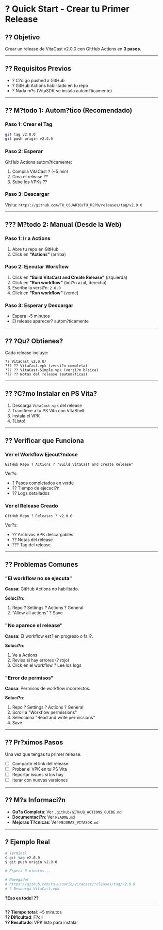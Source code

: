 # ? Quick Start - Crear tu Primer Release

## ?? Objetivo

Crear un release de VitaCast v2.0.0 con GitHub Actions en **3 pasos**.

---

## ?? Requisitos Previos

- ? C?digo pushed a GitHub
- ? GitHub Actions habilitado en tu repo
- ? Nada m?s (VitaSDK se instala autom?ticamente)

---

## ?? M?todo 1: Autom?tico (Recomendado)

### Paso 1: Crear el Tag

```bash
git tag v2.0.0
git push origin v2.0.0
```

### Paso 2: Esperar

GitHub Actions autom?ticamente:
1. Compila VitaCast ? (~5 min)
2. Crea el release ??
3. Sube los VPKs ??

### Paso 3: Descargar

Visita: `https://github.com/TU_USUARIO/TU_REPO/releases/tag/v2.0.0`

---

## ??? M?todo 2: Manual (Desde la Web)

### Paso 1: Ir a Actions

1. Abre tu repo en GitHub
2. Click en **"Actions"** (arriba)

### Paso 2: Ejecutar Workflow

1. Click en **"Build VitaCast and Create Release"** (izquierda)
2. Click en **"Run workflow"** (bot?n azul, derecha)
3. Escribe la versi?n: `2.0.0`
4. Click en **"Run workflow"** (verde)

### Paso 3: Esperar y Descargar

- Espera ~5 minutos
- El release aparecer? autom?ticamente

---

## ?? ?Qu? Obtienes?

Cada release incluye:

```
?? VitaCast v2.0.0/
??? ?? VitaCast.vpk (versi?n completa)
??? ?? VitaCast-Simple.vpk (versi?n b?sica)
??? ?? Notas del release (autom?ticas)
```

---

## ?? ?C?mo Instalar en PS Vita?

1. Descarga `VitaCast.vpk` del release
2. Transfiere a tu PS Vita con VitaShell
3. Instala el VPK
4. ?Listo!

---

## ?? Verificar que Funciona

### Ver el Workflow Ejecut?ndose

```
GitHub Repo ? Actions ? "Build VitaCast and Create Release"
```

Ver?s:
- ? Pasos completados en verde
- ?? Tiempo de ejecuci?n
- ?? Logs detallados

### Ver el Release Creado

```
GitHub Repo ? Releases ? v2.0.0
```

Ver?s:
- ?? Archivos VPK descargables
- ?? Notas del release
- ??? Tag del release

---

## ?? Problemas Comunes

### "El workflow no se ejecuta"

**Causa**: GitHub Actions no habilitado.

**Soluci?n**:
1. Repo ? Settings ? Actions ? General
2. "Allow all actions" ? Save

### "No aparece el release"

**Causa**: El workflow est? en progreso o fall?.

**Soluci?n**:
1. Ve a Actions
2. Revisa si hay errores (? rojo)
3. Click en el workflow ? Lee los logs

### "Error de permisos"

**Causa**: Permisos de workflow incorrectos.

**Soluci?n**:
1. Repo ? Settings ? Actions ? General
2. Scroll a "Workflow permissions"
3. Selecciona "Read and write permissions"
4. Save

---

## ?? Pr?ximos Pasos

Una vez que tengas tu primer release:

- [ ] Compartir el link del release
- [ ] Probar el VPK en tu PS Vita
- [ ] Reportar issues si los hay
- [ ] Iterar con nuevas versiones

---

## ?? M?s Informaci?n

- **Gu?a Completa**: Ver `.github/GITHUB_ACTIONS_GUIDE.md`
- **Documentaci?n**: Ver `README.md`
- **Mejoras T?cnicas**: Ver `MEJORAS_VITASDK.md`

---

## ? Ejemplo Real

```bash
# Terminal
$ git tag v2.0.0
$ git push origin v2.0.0

# Espera 5 minutos...

# Navegador
# https://github.com/tu-usuario/vitacast/releases/tag/v2.0.0
# ? Descarga VitaCast.vpk
```

**?Eso es todo! ??**

---

**?? Tiempo total**: ~5 minutos  
**?? Dificultad**: F?cil  
**?? Resultado**: VPK listo para instalar  
